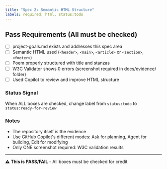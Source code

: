 ```yaml
---
title: "Spec 2: Semantic HTML Structure"
labels: required, html, status:todo
---
```


## Pass Requirements (All must be checked)

- [ ] project-goals.md exists and addresses this spec area
- [ ] Semantic HTML used (`<header>`, `<main>`, `<article>` or `<section>`, `<footer>`)
- [ ] Poem properly structured with title and stanzas
- [ ] W3C Validator shows 0 errors (screenshot required in docs/evidence/ folder)
- [ ] Used Copilot to review and improve HTML structure

### Status Signal
When ALL boxes are checked, change label from `status:todo` to `status:ready-for-review`

### Notes
- The repository itself is the evidence
- Use GitHub Copilot's different modes: Ask for planning, Agent for building, Edit for modifying
- Only ONE screenshot required: W3C validation results

---
⚠️ **This is PASS/FAIL** - All boxes must be checked for credit